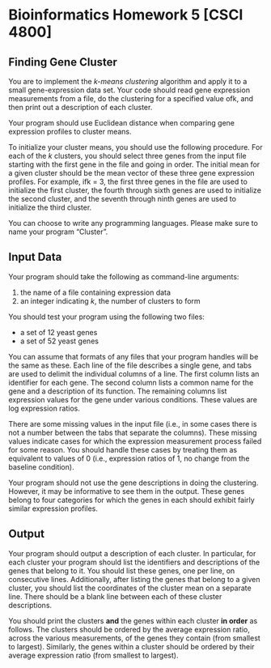 # Bioinformatics Homework 5 [CSCI 4800]

## Finding Gene Cluster

You are to implement the *k-means clustering* algorithm and apply it to a small gene-expression data set. Your code should read gene expression measurements from a file, do the clustering for a specified value ofk, and then print out a description of each cluster.

Your program should use Euclidean distance when comparing gene expression profiles to cluster means.

To initialize your cluster means, you should use the following procedure. For each of the *k* clusters, you should select three genes from the input file starting with the first gene in the file and going in order. The initial mean for a given cluster should be the mean vector of these three gene expression profiles. For example, ifk = 3, the first three genes in the file are used to initialize the first cluster, the fourth through sixth genes are used to initialize the second cluster, and the seventh through ninth genes are used to initialize the third cluster.

You can choose to write any programming languages. Please make sure to name your program “Cluster”.

## Input Data
Your program should take the following as command-line arguments:

1. the name of a file containing expression data
2. an integer indicating *k*, the number of clusters to form

You should test your program using the following two files:
*  a set of 12 yeast genes
*  a set of 52 yeast genes

You can assume that formats of any files that your program handles will be the same as these. Each line of the file describes a single gene, and tabs are used to delimit the individual columns of a line. The first column lists an identifier for each gene. The second column lists a common name for the gene and a description of its function. The remaining columns list expression values for the gene under various conditions. These values are log expression ratios.

There are some missing values in the input file (i.e., in some cases there is not a number between the tabs that separate the columns). These missing values indicate cases for which the expression measurement process failed for some reason. You should handle these cases by treating them as equivalent to values of 0 (i.e., expression ratios of 1, no change from the baseline condition).

Your program should not use the gene descriptions in doing the clustering. However, it may be informative to see them in the output. These genes belong to four categories for which the genes in each should exhibit fairly similar expression profiles.

## Output
Your program should output a description of each cluster. In particular, for each cluster your program should list the identifiers and descriptions of the genes that belong to it. You should list these genes, one per line, on consecutive lines. Additionally, after listing the genes that belong to a given cluster, you should list the coordinates of the cluster mean on a separate line. There should be a blank line between each of these cluster descriptions.

You should print the clusters __and__ the genes within each cluster __in order__ as follows. The clusters should be ordered by the average expression ratio, across the various measurements, of the genes they contain (from smallest to largest). Similarly, the genes within a cluster should be ordered by their average expression ratio (from smallest to largest).


